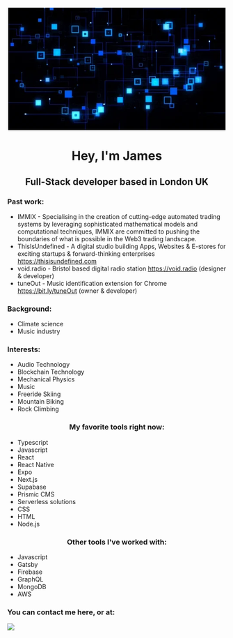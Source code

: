 <p align="center">
<img src="assets/r1.webp" alt="">
</p>

#                                             <center>**Hey, I'm James** </center>

## 														<center>**Full-Stack developer based in London UK**</center>

### Past work:
- IMMIX - Specialising in the creation of cutting-edge automated trading systems by leveraging sophisticated mathematical models and computational techniques, IMMIX are committed to pushing the boundaries of what is possible in the Web3 trading landscape.
- ThisIsUndefined - A digital studio building Apps, Websites & E-stores for exciting startups & forward-thinking enterprises https://thisisundefined.com
- void.radio - Bristol based digital radio station https://void.radio (designer & developer) 
- tuneOut - Music identification extension for Chrome https://bit.ly/tuneOut (owner & developer)


### Background:

- Climate science
- Music industry

### Interests:
- Audio Technology
- Blockchain Technology
- Mechanical Physics
- Music
- Freeride Skiing
- Mountain Biking
- Rock Climbing

### <center>**My favorite tools right now:** </center>

- Typescript
- Javascript
- React
- React Native
- Expo
- Next.js
- Supabase
- Prismic CMS
- Serverless solutions
- CSS 
- HTML
- Node.js

### <center>**Other tools I've worked with:** </center>

- Javascript
- Gatsby
- Firebase
- GraphQL
- MongoDB
- AWS

### You can contact me here, or at:
<a href="https://www.linkedin.com/in/hough-lab/"> <img src="https://content.linkedin.com/content/dam/me/business/en-us/amp/brand-site/v2/bg/LI-Logo.svg.original.svg" ></a>
